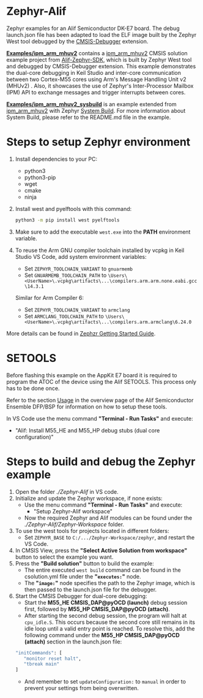 # Zephyr-Alif
Zephyr examples for an Alif Semiconductor DK-E7 board. The debug launch.json file has been adapted to load the ELF image built by the Zephyr West tool debugged by the [CMSIS-Debugger](https://marketplace.visualstudio.com/items?itemName=Arm.vscode-cmsis-debugger) extension.

[**Examples/ipm_arm_mhuv2**](https://github.com/Open-CMSIS-Pack/Zephyr-Alif/tree/main/Examples/ipm_arm_mhuv2) contains a [ipm_arm_mhuv2](https://github.com/alifsemi/sdk-alif/tree/main/samples/drivers/ipm/ipm_arm_mhuv2) CMSIS solution example project from [Alif-Zephyr-SDK](https://github.com/alifsemi/sdk-alif), which is built by Zephyr West tool and debugged by CMSIS-Debugger extension. This example demonstrates the dual-core debugging in Keil Studio and inter-core communication between two Cortex-M55 cores using Arm's Message Handling Unit v2 (MHUv2) . Also, it showcases the use of Zephyr's Inter-Processor Mailbox (IPM) API to exchange messages and trigger interrupts between cores.

[**Examples/ipm_arm_mhuv2_sysbuild**](https://github.com/Open-CMSIS-Pack/Zephyr-Alif/tree/main/Examples/ipm_arm_mhuv2_sysbuild) is an example extended from [ipm_arm_mhuv2](https://github.com/alifsemi/sdk-alif/tree/main/samples/drivers/ipm/ipm_arm_mhuv2) with Zephyr [System Build](https://docs.zephyrproject.org/latest/build/sysbuild/index). For more information about System Build, please refer to the README.md file in the example.

# Steps to setup Zephyr environment
1. Install dependencies to your PC:
   - python3
   - python3-pip
   - wget
   - cmake
   - ninja
2. Install west and pyelftools with this command:
   ```bash
   python3 -m pip install west pyelftools
   ``` 
3. Make sure to add the executable `west.exe` into the **PATH** environment variable.
4. To reuse the Arm GNU compiler toolchain installed by vcpkg in Keil Studio VS Code, add system environment variables:
   - Set ```ZEPHYR_TOOLCHAIN_VARIANT``` to ```gnuarmemb```
   - Set ```GNUARMEMB_TOOLCHAIN_PATH``` to ```\Users\<UserName>\.vcpkg\artifacts\...\compilers.arm.arm.none.eabi.gcc\14.3.1```
   
   Similar for Arm Compiler 6:
   - Set ```ZEPHYR_TOOLCHAIN_VARIANT``` to ```armclang```
   - Set ```ARMCLANG_TOOLCHAIN_PATH``` to ```\Users\<UserName>\.vcpkg\artifacts\...\compilers.arm.armclang\6.24.0```

More details can be found in [Zephzr Getting Started Guide](https://docs.zephyrproject.org/latest/develop/getting_started/index.html).

# SETOOLS

Before flashing this example on the AppKit E7 board it is required to program the ATOC of the device using the Alif SETOOLS. This process only has to be done once.

Refer to the section [Usage](https://github.com/alifsemi/alif_ensemble-cmsis-dfp/blob/main/docs/Overview.md#usage)
in the overview page of the Alif Semiconductor Ensemble DFP/BSP for information on how
to setup these tools.

In VS Code use the menu command **"Terminal - Run Tasks"** and execute:

- "Alif: Install M55_HE and M55_HP debug stubs (dual core configuration)"

# Steps to build and debug the Zephyr example
1. Open the folder *./Zephyr-Alif* in VS code.
2. Initialize and update the Zephyr workspace, if none exists:
   - Use the menu command **"Terminal - Run Tasks"** and execute:
      - "Setup Zephyr-Alif workspace"
   - Now the required Zephyr and Alif modules can be found under the *./Zephyr-Alif/Zephyr-Workspace* folder.
3. To use the west tools for projects located in different folders:
   - Set ```ZEPHYR_BASE``` to ```C:/.../Zephyr-Workspace/zephyr```, and restart the VS Code.
5. In CMSIS View, press the **"Select Active Solution from workspace"** button to select the example you want.
6. Press the **"Build solution"** button to build the example:
   - The entire executed ```west build``` command can be found in the csolution.yml file under the **"`executes:`"** node.
   - The **"`image:`"** node specifies the path to the Zephyr image, which is then passed to the launch.json file for the debugger.
7. Start the CMSIS Debugger for dual-core debugging:
   - Start the **M55_HE CMSIS_DAP@pyOCD (launch)** debug session first, followed by **M55_HP CMSIS_DAP@pyOCD (attach)**.
   - After starting the second debug session, the program will halt at `cpu_idle.S`. This occurs because the second core still remains in its idle loop until a valid entry point is reached. To resolve this, add the following command under the **M55_HP CMSIS_DAP@pyOCD (attach)** section in the launch.json file:
   ```bash
   "initCommands": [
      "monitor reset halt",
      "tbreak main"
   ]
   ```
   - And remember to set `updateConfiguration:` to `manual` in order to prevent your settings from being overwritten.
